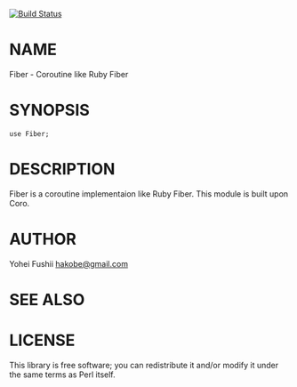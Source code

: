 [![Build Status](https://travis-ci.org/hakobe/perl-fiber.png?branch=master)](https://travis-ci.org/hakobe/perl-fiber)
# NAME

Fiber - Coroutine like Ruby Fiber

# SYNOPSIS

    use Fiber;

# DESCRIPTION

Fiber is a coroutine implementaion like Ruby Fiber.
This module is built upon Coro.

# AUTHOR

Yohei Fushii <hakobe@gmail.com>

# SEE ALSO

# LICENSE

This library is free software; you can redistribute it and/or modify
it under the same terms as Perl itself.
